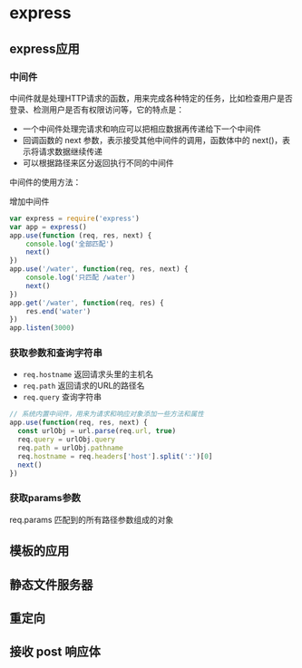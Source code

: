 # express

## express应用

### 中间件

中间件就是处理HTTP请求的函数，用来完成各种特定的任务，比如检查用户是否登录、检测用户是否有权限访问等，它的特点是：

- 一个中间件处理完请求和响应可以把相应数据再传递给下一个中间件
- 回调函数的 next 参数，表示接受其他中间件的调用，函数体中的 next()，表示将请求数据继续传递
- 可以根据路径来区分返回执行不同的中间件

中间件的使用方法：

增加中间件

```javascript
var express = require('express')
var app = express()
app.use(function (req, res, next) {
    console.log('全部匹配')
    next()
})
app.use('/water', function(req, res, next) {
    console.log('只匹配 /water')
    next()
})
app.get('/water', function(req, res) {
    res.end('water')
})
app.listen(3000)
```

### 获取参数和查询字符串

- `req.hostname` 返回请求头里的主机名
- `req.path` 返回请求的URL的路径名
- `req.query` 查询字符串

```javascript
// 系统内置中间件，用来为请求和响应对象添加一些方法和属性
app.use(function(req, res, next) {
  const urlObj = url.parse(req.url, true)
  req.query = urlObj.query
  req.path = urlObj.pathname
  req.hostname = req.headers['host'].split(':')[0]
  next()
})
```

### 获取params参数

req.params 匹配到的所有路径参数组成的对象

## 模板的应用

## 静态文件服务器

## 重定向

## 接收 post 响应体

